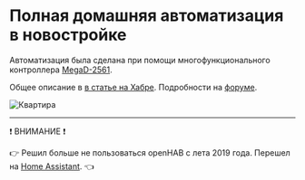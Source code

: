 # Полная домашняя автоматизация в новостройке
Автоматизация была сделана при помощи многофункционального контроллера [MegaD-2561](https://www.ab-log.ru/smart-house/ethernet/megad-2561).

Общее описание в [в статье на Хабре](https://habr.com/post/489610/). Подробности на [форуме](https://www.ab-log.ru/forum/viewtopic.php?f=1&t=1373).

![Квартира](https://github.com/empenoso/openHAB_one-room-apartment/blob/master/3d.jpeg)

_________
:exclamation: ВНИМАНИЕ :exclamation:

:point_right: Решил больше не пользоваться openHAB с лета 2019 года. Перешел на [Home Assistant](https://github.com/empenoso/Home-Assistant_one-room-apartment). :point_left:
